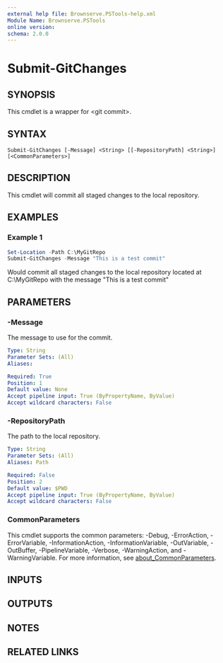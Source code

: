 ```yaml
---
external help file: Brownserve.PSTools-help.xml
Module Name: Brownserve.PSTools
online version:
schema: 2.0.0
---
```


# Submit-GitChanges

## SYNOPSIS

This cmdlet is a wrapper for \<git commit\>.

## SYNTAX

```text
Submit-GitChanges [-Message] <String> [[-RepositoryPath] <String>] [<CommonParameters>]
```

## DESCRIPTION

This cmdlet will commit all staged changes to the local repository.

## EXAMPLES

### Example 1

```powershell
Set-Location -Path C:\MyGitRepo
Submit-GitChanges -Message "This is a test commit"
```

Would commit all staged changes to the local repository located at C:\MyGitRepo with the message "This is a test commit"

## PARAMETERS

### -Message

The message to use for the commit.

```yaml
Type: String
Parameter Sets: (All)
Aliases:

Required: True
Position: 1
Default value: None
Accept pipeline input: True (ByPropertyName, ByValue)
Accept wildcard characters: False
```

### -RepositoryPath

The path to the local repository.

```yaml
Type: String
Parameter Sets: (All)
Aliases: Path

Required: False
Position: 2
Default value: $PWD
Accept pipeline input: True (ByPropertyName, ByValue)
Accept wildcard characters: False
```

### CommonParameters

This cmdlet supports the common parameters: -Debug, -ErrorAction, -ErrorVariable, -InformationAction, -InformationVariable, -OutVariable, -OutBuffer, -PipelineVariable, -Verbose, -WarningAction, and -WarningVariable. For more information, see [about_CommonParameters](http://go.microsoft.com/fwlink/?LinkID=113216).

## INPUTS

## OUTPUTS

## NOTES

## RELATED LINKS
